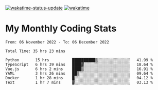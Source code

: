 [![wakatime-status-update](https://github.com/noopurphalak/noopurphalak/workflows/wakatime-status-update/badge.svg)](https://github.com/noopurphalak/noopurphalak/actions/workflows/main.yml)
[![wakatime](https://wakatime.com/badge/user/80ace140-ef40-4fdd-b8ed-f3be3d2e1aea.svg)](https://wakatime.com/@80ace140-ef40-4fdd-b8ed-f3be3d2e1aea)

# My Monthly Coding Stats

<!--START_SECTION:waka-->

```text
From: 06 November 2022 - To: 06 December 2022

Total Time: 35 hrs 23 mins

Python       15 hrs          ██████████▒░░░░░░░░░░░░░░   41.99 %
TypeScript   6 hrs 39 mins   ████▓░░░░░░░░░░░░░░░░░░░░   18.64 %
Vue.js       6 hrs 2 mins    ████▒░░░░░░░░░░░░░░░░░░░░   16.91 %
YAML         3 hrs 26 mins   ██▒░░░░░░░░░░░░░░░░░░░░░░   09.64 %
Docker       1 hr 28 mins    █░░░░░░░░░░░░░░░░░░░░░░░░   04.12 %
Text         1 hr 7 mins     ▓░░░░░░░░░░░░░░░░░░░░░░░░   03.13 %
```

<!--END_SECTION:waka-->
